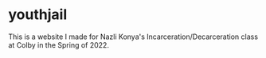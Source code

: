 # youthjail

This is a website I made for Nazli Konya's Incarceration/Decarceration class at Colby in the Spring of 2022.
